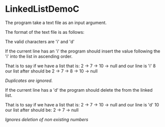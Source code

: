 # LinkedListDemoC

The program take a text file as an input argument.

The format of the text file is as follows:

<char>  <int>

The valid characters are 'i' and 'd'

If the current line has an 'i' the program should insert the value following the 'i' into the list in ascending order.

That is to say if we have a list that is:
2 -> 7 -> 10 -> null
and our line is 'i' 8
our list after should be
2 -> 7 -> 8 -> 10 -> null

*Duplicates are ignored.*

If the current line has a 'd' the program should delete the from the linked list.

That is to say if we have a list that is:
2 -> 7 -> 10 -> null
and our line is 'd' 10
our list after should be: 
2 -> 7 -> null

*Ignores deletion of non existing numbers*
